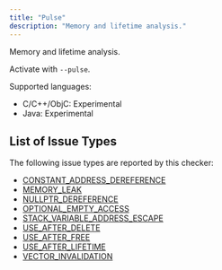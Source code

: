 ```yaml
---
title: "Pulse"
description: "Memory and lifetime analysis."
---
```


Memory and lifetime analysis.

Activate with `--pulse`.

Supported languages:
- C/C++/ObjC: Experimental
- Java: Experimental



## List of Issue Types

The following issue types are reported by this checker:
- [CONSTANT_ADDRESS_DEREFERENCE](/docs/1.0.0/all-issue-types#constant_address_dereference)
- [MEMORY_LEAK](/docs/1.0.0/all-issue-types#memory_leak)
- [NULLPTR_DEREFERENCE](/docs/1.0.0/all-issue-types#nullptr_dereference)
- [OPTIONAL_EMPTY_ACCESS](/docs/1.0.0/all-issue-types#optional_empty_access)
- [STACK_VARIABLE_ADDRESS_ESCAPE](/docs/1.0.0/all-issue-types#stack_variable_address_escape)
- [USE_AFTER_DELETE](/docs/1.0.0/all-issue-types#use_after_delete)
- [USE_AFTER_FREE](/docs/1.0.0/all-issue-types#use_after_free)
- [USE_AFTER_LIFETIME](/docs/1.0.0/all-issue-types#use_after_lifetime)
- [VECTOR_INVALIDATION](/docs/1.0.0/all-issue-types#vector_invalidation)
